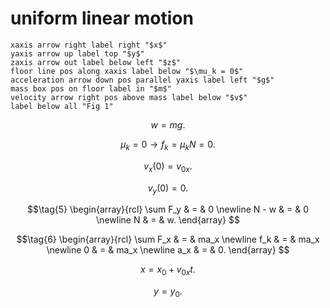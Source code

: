 # uniform linear motion
```
xaxis arrow right label right "$x$"
yaxis arrow up label top "$y$"
zaxis arrow out label below left "$z$"
floor line pos along xaxis label below "$\mu_k = 0$"
acceleration arrow down pos parallel yaxis label left "$g$"
mass box pos on floor label in "$m$"
velocity arrow right pos above mass label below "$v$"
label below all "Fig 1"
```

$$\tag{1}
w = mg.
$$

$$\tag{2}
\mu_k = 0 \rightarrow f_k = \mu_k N = 0.
$$

$$\tag{3}
v_x(0) = v_{0x}.
$$

$$\tag{4}
v_y(0) = 0.
$$

$$\tag{5}
\begin{array}{rcl}
\sum F_y & = & 0 \newline
N - w & = & 0 \newline
N & = & w.
\end{array}
$$

$$\tag{6}
\begin{array}{rcl}
\sum F_x & = & ma_x \newline
f_k & = & ma_x \newline
0 & = & ma_x \newline
a_x & = & 0.
\end{array}
$$

$$\tag{7}
x = x_0 + v_{0x} t.
$$

$$\tag{8}
y = y_0.
$$
